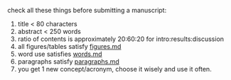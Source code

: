 check all these things before submitting a manuscript:

1. title < 80 characters
2. abstract < 250 words
8. ratio of contents is approximately 20:60:20 for intro:results:discussion
5. all figures/tables satisfy [figures.md](figures.md)
7. word use satisfies [words.md](words.md)
8. paragraphs satisfy [paragraphs.md](paragraphs.md)
9. you get 1 new concept/acronym, choose it wisely and use it often.
